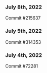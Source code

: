 ### July 8th, 2022

Commit #215637

### July 5th, 2022

Commit #314353


### July 4th, 2022

Commit #72281
